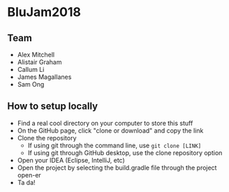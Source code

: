 # BluJam2018

## Team
- Alex Mitchell
- Alistair Graham
- Callum Li
- James Magallanes
- Sam Ong

## How to setup locally
- Find a real cool directory on your computer to store this stuff
- On the GitHub page, click "clone or download" and copy the link
- Clone the repository
    - If using git through the command line, use `git clone [LINK]`
    - If using git through GitHub desktop, use the clone repository option
- Open your IDEA (Eclipse, IntelliJ, etc)
- Open the project by selecting the build.gradle file through the project open-er
- Ta da!